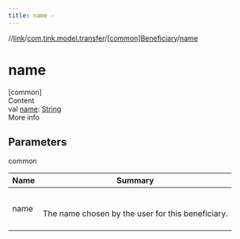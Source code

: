 ```yaml
---
title: name -
---
```

//[link](../../index.md)/[com.tink.model.transfer](../index.md)/[[common]Beneficiary](index.md)/[name](name.md)



# name  
[common]  
Content  
val [name](name.md): [String](https://kotlinlang.org/api/latest/jvm/stdlib/kotlin/-string/index.html)  
More info  


## Parameters  
  
common  
  
|  Name|  Summary| 
|---|---|
| <a name="com.tink.model.transfer/Beneficiary/name/#/PointingToDeclaration/"></a>name| <a name="com.tink.model.transfer/Beneficiary/name/#/PointingToDeclaration/"></a><br><br>The name chosen by the user for this beneficiary.<br><br>
  
  




